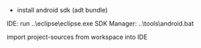 - install android sdk (adt bundle)

IDE: run ..\eclipse\eclipse.exe
SDK Manager: ..\tools\android.bat

import project-sources from workspace into IDE
